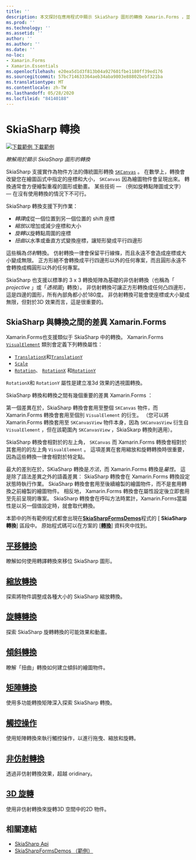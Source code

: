 ```yaml
---
title: ''
description: 本文探討在應用程式中顯示 SkiaSharp 圖形的轉換 Xamarin.Forms ，並使用範例程式碼示範這項功能。
ms.prod: ''
ms.technology: ''
ms.assetid: ''
author: ''
ms.author: ''
ms.date: ''
no-loc:
- Xamarin.Forms
- Xamarin.Essentials
ms.openlocfilehash: e20ea5d1d3f813b04a927601fbe1180ff39ed176
ms.sourcegitcommit: 57bc714633364aeb34aba9803e88802bebf321ba
ms.translationtype: MT
ms.contentlocale: zh-TW
ms.lasthandoff: 05/28/2020
ms.locfileid: "84140188"
---
```

# <a name="skiasharp-transforms"></a>SkiaSharp 轉換

[![下載範例 ](~/media/shared/download.png) 下載範例](https://docs.microsoft.com/samples/xamarin/xamarin-forms-samples/skiasharpforms-demos)

_瞭解用於顯示 SkiaSharp 圖形的轉換_

SkiaSharp 支援實作為物件方法的傳統圖形轉換 [`SKCanvas`](xref:SkiaSharp.SKCanvas) 。 在數學上，轉換會改變您在繪圖函式中指定的座標和大小， `SKCanvas` 因為繪圖物件會呈現出來。 轉換通常會方便繪製重複的圖形或動畫。 某些技術 &mdash; （例如旋轉點陣圖或文字） &mdash; 在沒有使用轉換的情況下不可行。

SkiaSharp 轉換支援下列作業：

- *轉譯*成從一個位置到另一個位置的 shift 座標
- *縮放*以增加或減少座標和大小
- *旋轉*以旋轉點周圍的座標
- *扭曲*以水準或垂直方式變換座標，讓矩形變成平行四邊形

這些稱為*仿射*轉換。 仿射轉換一律會保留平行線條，而且永遠不會造成座標或大小變成無限。 正方形絕不會轉換成平行四邊形以外的任何專案，而且圓形永遠不會轉換成橢圓形以外的任何專案。

SkiaSharp 也支援以標準的 3 x 3 轉換矩陣為基礎的非仿射轉換（也稱為「 *projective* 」或「*透視圖*」轉換）。 非仿射轉換可讓正方形轉換成任何凸四邊形，這是四邊的圖形，所有內部角都小於180度。 非仿射轉換可能會使座標或大小變成無限，但對於3D 效果而言，這是很重要的。

## <a name="differences-between-skiasharp-and-xamarinforms-transforms"></a>SkiaSharp 與轉換之間的差異 Xamarin.Forms

Xamarin.Forms也支援類似于 SkiaSharp 中的轉換。 Xamarin.Forms [`VisualElement`](xref:Xamarin.Forms.VisualElement) 類別會定義下列轉換屬性：

- [`TranslationX`](xref:Xamarin.Forms.VisualElement.TranslationX)和[`TranslationY`](xref:Xamarin.Forms.VisualElement.TranslationY)
- [`Scale`](xref:Xamarin.Forms.VisualElement.Scale)
- [`Rotation`](xref:Xamarin.Forms.VisualElement.Rotation)、 [`RotationX`](xref:Xamarin.Forms.VisualElement.RotationX) 和[`RotationY`](xref:Xamarin.Forms.VisualElement.RotationY)

`RotationX`和 `RotationY` 屬性是建立准3d 效果的透視圖轉換。

SkiaSharp 轉換和轉換之間有幾個重要的差異 Xamarin.Forms ：

第一個差異在於，SkiaSharp 轉換會套用至整個 `SKCanvas` 物件，而 Xamarin.Forms 轉換會套用至個別 `VisualElement` 的衍生。 （您可以將 Xamarin.Forms 轉換套用至 `SKCanvasView` 物件本身，因為 `SKCanvasView` 衍生自 `VisualElement` ，但在該範圍內 `SKCanvasView` ，SkiaSkarp 轉換則適用）。

SkiaSharp 轉換會相對於的左上角， `SKCanvas` 而 Xamarin.Forms 轉換會相對於其套用的的左上角 `VisualElement` 。 這項差異在套用縮放和旋轉轉換時很重要，因為這些轉換一律會相對於特定點。

最大的差別在於，SKiaSharp 轉換是*方法*，而 Xamarin.Forms 轉換是*屬性*。 這是除了語法差異之外的語義差異： SkiaSharp 轉換會在 Xamarin.Forms 轉換設定狀態時執行作業。 SkiaSharp 轉換會套用至後續繪製的繪圖物件，而不是套用轉換之前繪製的繪圖物件。 相反地， Xamarin.Forms 轉換會在屬性設定後立即套用至先前呈現的專案。 SkiaSharp 轉換會在呼叫方法時累計，Xamarin.Forms當屬性是以另一個值設定時，就會取代轉換。

本節中的所有範例程式都會出現在[**SkiaSharpFormsDemos**](https://docs.microsoft.com/samples/xamarin/xamarin-forms-samples/skiasharpforms-demos)程式的 [ **SkiaSharp 轉換**] 區段中。 原始程式碼可以在方案的 [[**轉換**](https://github.com/xamarin/xamarin-forms-samples/tree/master/SkiaSharpForms/Demos/Demos/SkiaSharpFormsDemos/Transforms)] 資料夾中找到。

## <a name="the-translate-transform"></a>[平移轉換](translate.md)

瞭解如何使用轉譯轉換來移位 SkiaSharp 圖形。

## <a name="the-scale-transform"></a>[縮放轉換](scale.md)

探索將物件調整成各種大小的 SkiaSharp 縮放轉換。

## <a name="the-rotate-transform"></a>[旋轉轉換](rotate.md)

探索 SkiaSharp 旋轉轉換的可能效果和動畫。

## <a name="the-skew-transform"></a>[傾斜轉換](skew.md)

瞭解「扭曲」轉換如何建立傾斜的繪圖物件。

## <a name="matrix-transforms"></a>[矩陣轉換](matrix.md)

使用多功能轉換矩陣深入探索 SkiaSharp 轉換。

## <a name="touch-manipulations"></a>[觸控操作](touch.md)

使用矩陣轉換來執行觸控操作，以進行拖曳、縮放和旋轉。

## <a name="non-affine-transforms"></a>[非仿射轉換](non-affine.md)

透過非仿射轉換效果，超越 oridinary。

## <a name="3d-rotation"></a>[3D 旋轉](3d-rotation.md)

使用非仿射轉換來旋轉3D 空間中的2D 物件。

## <a name="related-links"></a>相關連結

- [SkiaSharp Api](https://docs.microsoft.com/dotnet/api/skiasharp)
- [SkiaSharpFormsDemos （範例）](https://docs.microsoft.com/samples/xamarin/xamarin-forms-samples/skiasharpforms-demos)
